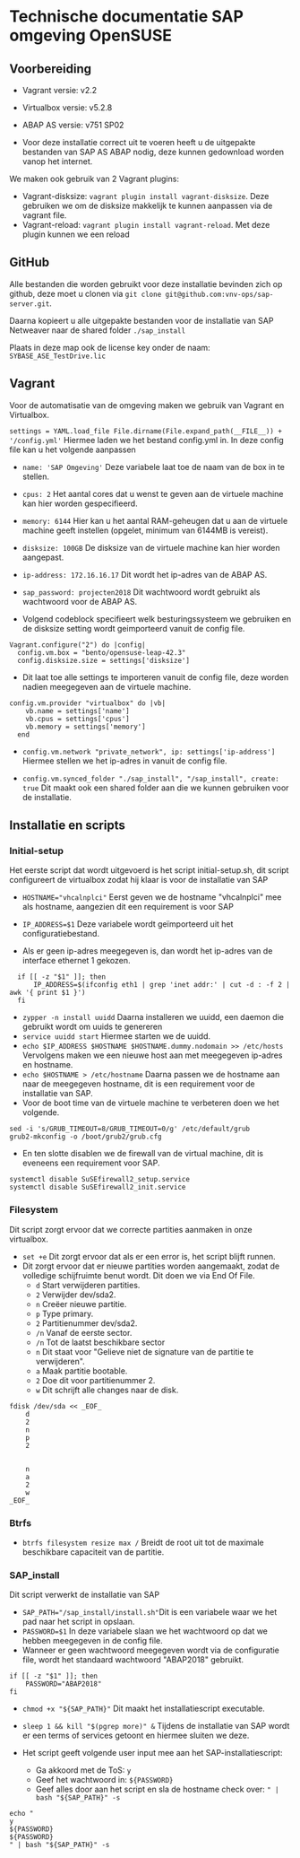 # Technische documentatie SAP omgeving OpenSUSE

## Voorbereiding

* Vagrant versie: v2.2
* Virtualbox versie: v5.2.8
* ABAP AS versie:  v751 SP02

* Voor deze installatie correct uit te voeren heeft u de uitgepakte bestanden van SAP AS ABAP nodig, deze kunnen gedownload worden vanop het internet.

We maken ook gebruik van 2 Vagrant plugins:
* Vagrant-disksize: `vagrant plugin install vagrant-disksize`. Deze gebruiken we om de disksize makkelijk te kunnen aanpassen via de vagrant file.
* Vagrant-reload: `vagrant plugin install vagrant-reload`. Met deze plugin kunnen we een reload

## GitHub

Alle bestanden die worden gebruikt voor deze installatie bevinden zich op github, deze moet u clonen via `git clone git@github.com:vnv-ops/sap-server.git`.

Daarna kopieert u alle uitgepakte bestanden voor de installatie van SAP Netweaver naar de shared folder `./sap_install`

Plaats in deze map ook de license key onder de naam: `SYBASE_ASE_TestDrive.lic`

## Vagrant

Voor de automatisatie van de omgeving maken we gebruik van Vagrant en Virtualbox.

`settings = YAML.load_file File.dirname(File.expand_path(__FILE__)) + '/config.yml'` Hiermee laden we het bestand config.yml in. In deze config file kan u het volgende aanpassen

* `name: 'SAP Omgeving'` Deze variabele laat toe de naam van de box in te stellen.
* `cpus: 2` Het aantal cores dat u wenst te geven aan de virtuele machine kan hier worden gespecifieerd.
* `memory: 6144` Hier kan u het aantal RAM-geheugen dat u aan de virtuele machine geeft instellen (opgelet, minimum van 6144MB is vereist).
* `disksize: 100GB` De disksize van de virtuele machine kan hier worden aangepast.
* `ip-address: 172.16.16.17` Dit wordt het ip-adres van de ABAP AS.
* `sap_password: projecten2018` Dit wachtwoord wordt gebruikt als wachtwoord voor de ABAP AS.

* Volgend codeblock specifieert welk besturingssysteem we gebruiken en de disksize setting wordt geimporteerd vanuit de config file.
```
Vagrant.configure("2") do |config|
  config.vm.box = "bento/opensuse-leap-42.3"
  config.disksize.size = settings['disksize']
```

* Dit laat toe alle settings te importeren vanuit de config file, deze worden nadien meegegeven aan de virtuele machine.
```
config.vm.provider "virtualbox" do |vb|
    vb.name = settings['name']
    vb.cpus = settings['cpus']
    vb.memory = settings['memory']
  end
```

* `config.vm.network "private_network", ip: settings['ip-address']` Hiermee stellen we het ip-adres in vanuit de config file.

* `config.vm.synced_folder "./sap_install", "/sap_install", create: true` Dit maakt ook een shared folder aan die we kunnen gebruiken voor de installatie.

## Installatie en scripts

### Initial-setup

Het eerste script dat wordt uitgevoerd is het script initial-setup.sh, dit script configureert de virtualbox zodat hij klaar is voor de installatie van SAP


* `HOSTNAME="vhcalnplci"` Eerst geven we de hostname "vhcalnplci" mee als hostname, aangezien dit een requirement is voor SAP
* `IP_ADDRESS=$1` Deze variabele wordt geïmporteerd uit het configuratiebestand.

* Als er geen ip-adres meegegeven is, dan wordt het ip-adres van de interface ethernet 1 gekozen.
```
  if [[ -z "$1" ]]; then
      IP_ADDRESS=$(ifconfig eth1 | grep 'inet addr:' | cut -d : -f 2 | awk '{ print $1 }')
  fi
```

* `zypper -n install uuidd` Daarna installeren we uuidd, een daemon die gebruikt wordt om uuids te genereren
* `service uuidd start` Hiermee starten we de uuidd.
* `echo $IP_ADDRESS $HOSTNAME $HOSTNAME.dummy.nodomain >> /etc/hosts` Vervolgens maken we een nieuwe host aan met meegegeven ip-adres en hostname.
* `echo $HOSTNAME > /etc/hostname` Daarna passen we de hostname aan naar de meegegeven hostname, dit is een requirement voor de installatie van SAP.
* Voor de boot time van de virtuele machine te verbeteren doen we het volgende.
```
sed -i 's/GRUB_TIMEOUT=8/GRUB_TIMEOUT=0/g' /etc/default/grub
grub2-mkconfig -o /boot/grub2/grub.cfg
```
* En ten slotte disablen we de firewall van de virtual machine, dit is eveneens een requirement voor SAP.
```
systemctl disable SuSEfirewall2_setup.service
systemctl disable SuSEfirewall2_init.service
```

### Filesystem

Dit script zorgt ervoor dat we correcte partities aanmaken in onze virtualbox.

* `set +e` Dit zorgt ervoor dat als er een error is, het script blijft runnen.
* Dit zorgt ervoor dat er nieuwe partities worden aangemaakt, zodat de volledige schijfruimte benut wordt. Dit doen we via End Of File.
    * `d` Start verwijderen partities.
    * `2` Verwijder dev/sda2.
    * `n` Creëer nieuwe partitie.
    * `p` Type primary.
    * `2` Partitienummer dev/sda2.
    * `/n` Vanaf de eerste sector.
    * `/n` Tot de laatst beschikbare sector
    * `n` Dit staat voor "Gelieve niet de signature van de partitie te verwijderen".
    * `a` Maak partitie bootable.
    * `2` Doe dit voor partitienummer 2.
    * `w` Dit schrijft alle changes naar de disk.
```
fdisk /dev/sda << _EOF_
    d
    2
    n
    p
    2


    n
    a
    2
    w
_EOF_
```

### Btrfs

* `btrfs filesystem resize max /` Breidt de root uit tot de maximale beschikbare capaciteit van de partitie.

### SAP_install

Dit script verwerkt de installatie van SAP

* `SAP_PATH="/sap_install/install.sh"`Dit is een variabele waar we het pad naar het script in opslaan.
* `PASSWORD=$1` In deze variabele slaan we het wachtwoord op dat we hebben meegegeven in de config file.
* Wanneer er geen wachtwoord meegegeven wordt via de configuratie file, wordt het standaard wachtwoord "ABAP2018" gebruikt.
```
if [[ -z "$1" ]]; then
    PASSWORD="ABAP2018"
fi
```

* `chmod +x "${SAP_PATH}"` Dit maakt het installatiescript executable.

* `sleep 1 && kill "$(pgrep more)" &` Tijdens de installatie van SAP wordt er een terms of services getoont en hiermee sluiten we deze.

* Het script geeft volgende user input mee aan het SAP-installatiescript:
    * Ga akkoord met de ToS: `y`
    * Geef het wachtwoord in: `${PASSWORD}`
    * Geef alles door aan het script en sla de hostname check over: `" | bash "${SAP_PATH}" -s`

```
echo "
y
${PASSWORD}
${PASSWORD}
" | bash "${SAP_PATH}" -s
```
